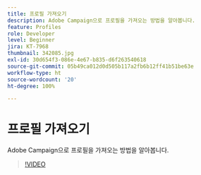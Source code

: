 ```yaml
---
title: 프로필 가져오기
description: Adobe Campaign으로 프로필을 가져오는 방법을 알아봅니다.
feature: Profiles
role: Developer
level: Beginner
jira: KT-7968
thumbnail: 342085.jpg
exl-id: 30d654f3-086e-4e67-b835-d6f263540618
source-git-commit: 05b49ca012d0d505b117a2fb6b12ff41b51be63e
workflow-type: ht
source-wordcount: '20'
ht-degree: 100%

---
```


# 프로필 가져오기

Adobe Campaign으로 프로필을 가져오는 방법을 알아봅니다.

>[!VIDEO](https://video.tv.adobe.com/v/342085?quality=12&learn=on)

